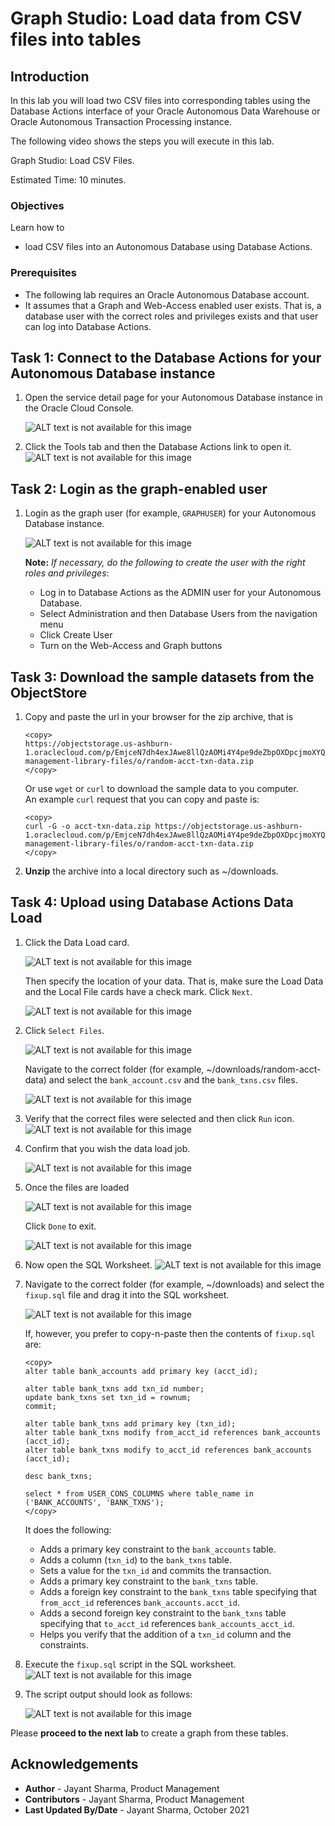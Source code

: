 # Graph Studio: Load data from CSV files into tables

## Introduction

In this lab you will load two CSV files into corresponding tables using the Database Actions interface of your 
Oracle Autonomous Data Warehouse  or Oracle Autonomous Transaction Processing instance.

The following video shows the steps you will execute in this lab.

[](youtube:F_3xe18kWoo) Graph Studio: Load CSV Files.


Estimated Time: 10 minutes. 

### Objectives

Learn how to
- load CSV files into an Autonomous Database using Database Actions.


### Prerequisites

- The following lab requires an Oracle Autonomous Database account. 
- It assumes that a Graph and Web-Access enabled user exists. That is, a database user with the correct roles and privileges exists and that user can log into Database Actions.


## Task 1: Connect to the Database Actions for your Autonomous Database instance

1. Open the service detail page for your Autonomous Database instance in the Oracle Cloud Console.  

   ![ALT text is not available for this image](images/../../query-graph/images/adb-details-page.png " ")  

2. Click the Tools tab and then the Database Actions link to open it.
   ![ALT text is not available for this image](images/adb-details-page-yyz.png " ")

## Task 2: Login as the graph-enabled user

1. Login as the graph user (for example, `GRAPHUSER`) for your Autonomous Database instance. 
   
    ![ALT text is not available for this image](./images/db-actions-graphuser-login.png " ")  

    **Note:** *If necessary, do the following to create the user with the right roles and privileges*:
    - Log in to Database Actions as the ADMIN user for your Autonomous Database.
    - Select Administration and then Database Users from the navigation menu
    - Click Create User
    - Turn on the Web-Access and Graph buttons

## Task 3: Download the sample datasets from the ObjectStore

1. Copy and paste the url in your browser for the zip archive, that is  

    ```
    <copy>
    https://objectstorage.us-ashburn-1.oraclecloud.com/p/EmjceN7dh4exJAwe8llQzAOMi4Y4pe9deZbpOXDpcjmoXYQ98Xu7XVFinPudEQwM/n/c4u04/b/data-management-library-files/o/random-acct-txn-data.zip
    </copy>
    ```

   Or use `wget` or `curl` to download the sample data to you computer.   
   An example `curl` request that you can copy and paste is:
    ```
    <copy>
    curl -G -o acct-txn-data.zip https://objectstorage.us-ashburn-1.oraclecloud.com/p/EmjceN7dh4exJAwe8llQzAOMi4Y4pe9deZbpOXDpcjmoXYQ98Xu7XVFinPudEQwM/n/c4u04/b/data-management-library-files/o/random-acct-txn-data.zip
    </copy>
    ```

2. **Unzip** the archive into a local directory such as ~/downloads.

## Task 4: Upload using Database Actions Data Load

1. Click the Data Load card. 
   
   ![ALT text is not available for this image](images/db-actions-dataload-card.png " ")
   
   Then specify the location of your data. That is, make sure the Load Data and the Local File cards have a check mark. Click `Next`.

   ![ALT text is not available for this image](./images/db-actions-dataload-location.png)

2. Click `Select Files`.
   
      ![ALT text is not available for this image](images/db-action-dataload-file-browser.png " ") 

    Navigate to the correct folder (for example, ~/downloads/random-acct-data) and select the `bank_account.csv` and the `bank_txns.csv` files.

    ![ALT text is not available for this image](./images/db-actions-dataload-choose-files.png " ")

3. Verify that the correct files were selected and then click `Run` icon.
![ALT text is not available for this image](./images/db-actions-dataload-click-run.png " ")

4. Confirm that you wish the data load job.

   ![ALT text is not available for this image](./images/db-actions-dataload-confirm-run.png " ")

5. Once the files are loaded 
   
   ![ALT text is not available for this image](./images/dbactions-dataload-files-loaded.png " ")  

   Click `Done` to exit.

   ![ALT text is not available for this image](images/dbactions-click-done.png " ")

6. Now open the SQL Worksheet.
   ![ALT text is not available for this image](./images/db-actions-choose-sql-card.png " ")

7. Navigate to the correct folder (for example, ~/downloads) and select the `fixup.sql` file and drag it into the SQL worksheet. 
   
   ![ALT text is not available for this image](./images/db-actions-drag-drop-fixup-sql.png " ")  

   If, however, you prefer to copy-n-paste then the contents of `fixup.sql` are:

   ```
   <copy>
   alter table bank_accounts add primary key (acct_id);
   
   alter table bank_txns add txn_id number;
   update bank_txns set txn_id = rownum;
   commit;
   
   alter table bank_txns add primary key (txn_id);
   alter table bank_txns modify from_acct_id references bank_accounts (acct_id);
   alter table bank_txns modify to_acct_id references bank_accounts (acct_id);

   desc bank_txns;
   
   select * from USER_CONS_COLUMNS where table_name in ('BANK_ACCOUNTS', 'BANK_TXNS');
   </copy>
   
   ```

   It does the following:
   - Adds a primary key constraint to the `bank_accounts` table.
   - Adds a column (`txn_id`) to the `bank_txns` table.
   - Sets a value for the `txn_id` and commits the transaction.
   - Adds a primary key constraint to the `bank_txns` table.
   - Adds a foreign key constraint to the `bank_txns` table specifying that `from_acct_id` references `bank_accounts.acct_id`.
   - Adds a second foreign key constraint to the `bank_txns` table specifying that `to_acct_id` references `bank_accounts_acct_id`.  
   - Helps you verify that the addition of a `txn_id` column and the constraints.


8. Execute the `fixup.sql` script in the SQL worksheet.  
   ![ALT text is not available for this image](./images/db-actions-sql-execute-fixup.png " ")  
   
9. The script output should look as follows:
   
   ![ALT text is not available for this image](./images/db-actions-sql-script-output.png " ")
  

Please **proceed to the next lab** to create a graph from these tables.

## Acknowledgements
* **Author** - Jayant Sharma, Product Management
* **Contributors** -  Jayant Sharma, Product Management
* **Last Updated By/Date** - Jayant Sharma, October 2021

  
